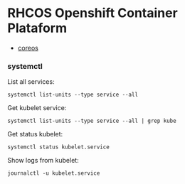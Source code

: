 # RHCOS Openshift Container Plataform

- [coreos](https://coreos.com/)



### systemctl

List all services:
```
systemctl list-units --type service --all
```

Get kubelet service:
```
systemctl list-units --type service --all | grep kube
```

Get status kubelet:
```
systemctl status kubelet.service
```

Show logs from kubelet:
```
journalctl -u kubelet.service
```
